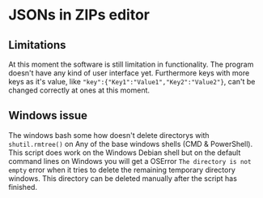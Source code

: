 # JSONs in ZIPs editor

## Limitations
At this moment the software is still limitation in functionality. The program doesn't have any kind of user interface yet. Furthermore keys with more keys as it's value, like `"key":{"Key1":"Value1","Key2":"Value2"}`, can't be changed correctly at ones at this moment.

## Windows issue
The windows bash some how doesn't delete directorys with `shutil.rmtree()` on Any of the base windows shells (CMD & PowerShell). This script does work on the Windows Debian shell but on the default command lines on Windows you will get a OSError `The directory is not empty` error when it tries to delete the remaining temporary directory windows. This directory can be deleted manually after the script has finished.
